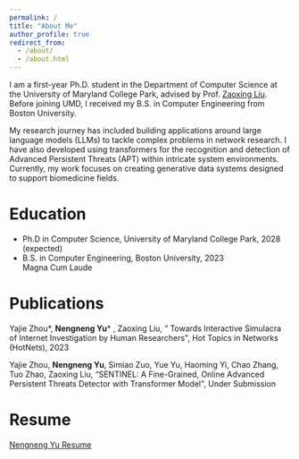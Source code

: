 ```yaml
---
permalink: /
title: "About Me"
author_profile: true
redirect_from: 
  - /about/
  - /about.html
---
```


I am a first-year Ph.D. student in the Department of Computer Science at the University of Maryland College Park, advised by Prof. [Zaoxing Liu](https://zaoxing.github.io/). Before joining UMD, I received my B.S. in Computer Engineering from Boston University.

My research journey has included building applications around large language models (LLMs) to tackle complex problems in network research. I have also developed using transformers for the recognition and detection of Advanced Persistent Threats (APT) within intricate system environments. Currently, my work focuses on creating generative data systems designed to support biomedicine fields. 

Education
======
* Ph.D in Computer Science, University of Maryland College Park, 2028 (expected)
* B.S. in Computer Engineering, Boston University, 2023  
  Magna Cum Laude

Publications
======
Yajie Zhou*, **Nengneng Yu*** , Zaoxing Liu, “ Towards Interactive Simulacra of Internet Investigation by Human Researchers",  Hot Topics in Networks (HotNets), 2023

Yajie Zhou, **Nengneng Yu**, Simiao Zuo, Yue Yu, Haoming Yi, Chao Zhang, Tuo Zhao, Zaoxing Liu, “SENTINEL: A Fine-Grained, Online Advanced Persistent Threats Detector with Transformer Model", Under Submission

Resume
======
[Nengneng Yu Resume](https://github.com/Samfisheryu/samfisheryu.github.io/blob/master/files/CV_PhD_NengnengY.pdf)
